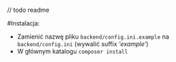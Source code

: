 // todo readme

#Instalacja:
- Zamienić nazwę pliku `backend/config.ini.example` na `backend/config.ini` (wywalić suffix _'example'_)
- W głównym katalogu `composer install`